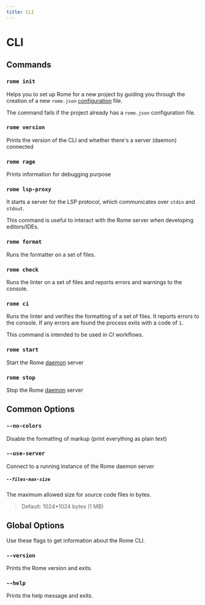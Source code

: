 ```yaml
---
title: CLI
---
```


# CLI

## Commands

### `rome init`

Helps you to set up Rome for a new project by guiding you through the creation of a new `rome.json` [configuration](/configuration) file.

The command fails if the project already has a `rome.json` configuration file.

### `rome version`

Prints the version of the CLI and whether there's a server (daemon) connected

### `rome rage`

Prints information for debugging purpose

### `rome lsp-proxy`

It starts a server for the LSP protocol, which communicates over `stdin` and `stdout`.

This command is useful to interact with the Rome server when developing editors/IDEs.

### `rome format`

Runs the formatter on a set of files.

### `rome check`

Runs the linter on a set of files and reports errors and warnings to the console.

### `rome ci`

Runs the linter and verifies the formatting of a set of files. It reports errors to the console. If any errors are found the process exits with a code of `1`.

This command is intended to be used in CI workflows.

### `rome start`

Start the Rome [daemon](/internals/architecture#daemon) server

### `rome stop`

Stop the Rome [daemon](/internals/architecture#deamon) server

## Common Options

### `--no-colors`

Disable the formatting of markup (print everything as plain text)

### `--use-server`

Connect to a running instance of the Rome daemon server

##### `--files-max-size`

The maximum allowed size for source code files in bytes.

> Default: 1024*1024 bytes (1 MB)

## Global Options

Use these flags to get information about the Rome CLI.

### `--version`

Prints the Rome version and exits.

### `--help`

Prints the help message and exits.
